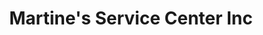 ---
title: "Martine's Service Center Inc"
url: /middletown/martines-service-center-inc-route-211-east-2/
shop: Autowerkstatt
---